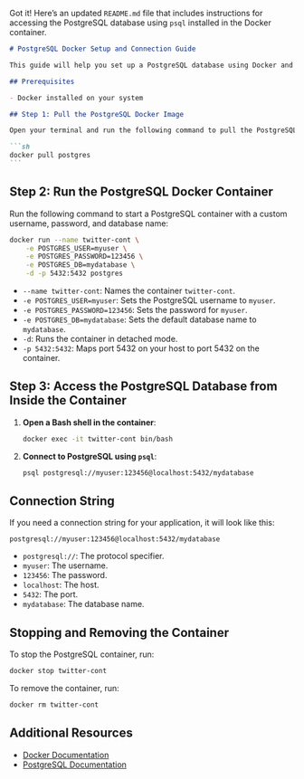 Got it! Here’s an updated `README.md` file that includes instructions for accessing the PostgreSQL database using `psql` installed in the Docker container.

````markdown
# PostgreSQL Docker Setup and Connection Guide

This guide will help you set up a PostgreSQL database using Docker and connect to it using `psql` inside the Docker container.

## Prerequisites

- Docker installed on your system

## Step 1: Pull the PostgreSQL Docker Image

Open your terminal and run the following command to pull the PostgreSQL Docker image:

```sh
docker pull postgres
```
````

## Step 2: Run the PostgreSQL Docker Container

Run the following command to start a PostgreSQL container with a custom username, password, and database name:

```sh
docker run --name twitter-cont \
    -e POSTGRES_USER=myuser \
    -e POSTGRES_PASSWORD=123456 \
    -e POSTGRES_DB=mydatabase \
    -d -p 5432:5432 postgres
```

- `--name twitter-cont`: Names the container `twitter-cont`.
- `-e POSTGRES_USER=myuser`: Sets the PostgreSQL username to `myuser`.
- `-e POSTGRES_PASSWORD=123456`: Sets the password for `myuser`.
- `-e POSTGRES_DB=mydatabase`: Sets the default database name to `mydatabase`.
- `-d`: Runs the container in detached mode.
- `-p 5432:5432`: Maps port 5432 on your host to port 5432 on the container.

## Step 3: Access the PostgreSQL Database from Inside the Container

1. **Open a Bash shell in the container**:

   ```sh
   docker exec -it twitter-cont bin/bash
   ```

2. **Connect to PostgreSQL using `psql`**:

   ```sh
   psql postgresql://myuser:123456@localhost:5432/mydatabase
   ```

## Connection String

If you need a connection string for your application, it will look like this:

```plaintext
postgresql://myuser:123456@localhost:5432/mydatabase
```

- `postgresql://`: The protocol specifier.
- `myuser`: The username.
- `123456`: The password.
- `localhost`: The host.
- `5432`: The port.
- `mydatabase`: The database name.

## Stopping and Removing the Container

To stop the PostgreSQL container, run:

```sh
docker stop twitter-cont
```

To remove the container, run:

```sh
docker rm twitter-cont
```

## Additional Resources

- [Docker Documentation](https://docs.docker.com/)
- [PostgreSQL Documentation](https://www.postgresql.org/docs/)
